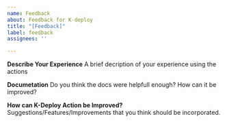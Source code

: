 ```yaml
---
name: Feedback
about: Feedback for K-deploy
title: "[Feedback]"
label: feedback
assignees: ''

---
```


**Describe Your Experience**
A brief decription of your experience using the actions

**Documetation**
Do you think the docs were helpfull enough? How can it be improved?

**How can K-Deploy Action be Improved?**
Suggestions/Features/Improvements that you think should be incorporated.